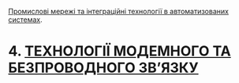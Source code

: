 [Промислові мережі та інтеграційні технології в автоматизованих системах](README.md).

# 4. [ТЕХНОЛОГІЇ МОДЕМНОГО ТА БЕЗПРОВОДНОГО ЗВ’ЯЗКУ](4.md)